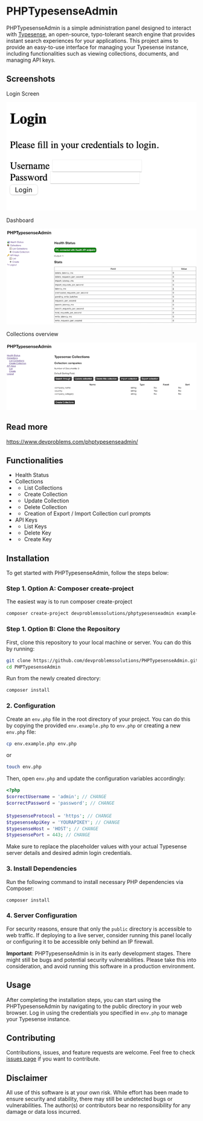 # PHPTypesenseAdmin

PHPTypesenseAdmin is a simple administration panel designed to interact with [Typesense](https://typesense.org/), an open-source, typo-tolerant search engine that provides instant search experiences for your applications. This project aims to provide an easy-to-use interface for managing your Typesense instance, including 
functionalities such as viewing collections, documents, and managing API keys.

## Screenshots

Login Screen

![Login Screen](phptypesenseadmin-login.png)

Dashboard

![Dashboard](phptypesenseadmin-dashboard.png)

Collections overview

![Dashboard](phptypesenseadmin-collections.png)

## Read more

https://www.devproblems.com/phptypesenseadmin/

## Functionalities

- Health Status
- Collections
- - List Collections
- - Create Collection
- - Update Collection
- - Delete Collection
- - Creation of Export / Import Collection curl prompts
- API Keys
- - List Keys
- - Delete Key
- - Create Key

## Installation

To get started with PHPTypesenseAdmin, follow the steps below:

### Step 1. Option A: Composer create-project

The easiest way is to run composer create-project

``` sh
composer create-project devproblemssolutions/phptypesenseadmin example-app
```

### Step 1. Option B: Clone the Repository

First, clone this repository to your local machine or server. You can do this by running:

```sh
git clone https://github.com/devproblemssolutions/PHPTypesenseAdmin.git
cd PHPTypesenseAdmin
```

Run from the newly created directory:

```sh
composer install
```

### 2. Configuration

Create an `env.php` file in the root directory of your project. You can do this by copying the provided `env.example.php` to `env.php` or creating a new `env.php` file:

```sh
cp env.example.php env.php
```

or

```sh
touch env.php
```

Then, open `env.php` and update the configuration variables accordingly:

```php
<?php
$correctUsername = 'admin'; // CHANGE
$correctPassword = 'password'; // CHANGE

$typesenseProtocol = 'https'; // CHANGE
$typesenseApiKey = 'YOURAPIKEY'; // CHANGE
$typesenseHost = 'HOST'; // CHANGE
$typesensePort = 443; // CHANGE
```

Make sure to replace the placeholder values with your actual Typesense server details and desired admin login credentials.

### 3. Install Dependencies

Run the following command to install necessary PHP dependencies via Composer:

```sh
composer install
```

### 4. Server Configuration

For security reasons, ensure that only the `public` directory is accessible to web traffic. If deploying to a live server, consider running this panel locally or configuring it to be accessible only behind an IP firewall.

**Important**: PHPTypesenseAdmin is in its early development stages. There might still be bugs and potential security vulnerabilities. Please take this into consideration, and avoid running this software in a production environment.

## Usage

After completing the installation steps, you can start using the PHPTypesenseAdmin by navigating to the public directory in your web browser. Log in using the credentials you specified in `env.php` to manage your Typesense instance.

## Contributing

Contributions, issues, and feature requests are welcome. Feel free to check [issues page](https://github.com/devproblemssolutions/PHPTypesenseAdmin/issues) if you want to contribute.

## Disclaimer

All use of this software is at your own risk. While effort has been made to ensure security and stability, there may still be undetected bugs or vulnerabilities. The author(s) or contributors bear no responsibility for any damage or data loss incurred.